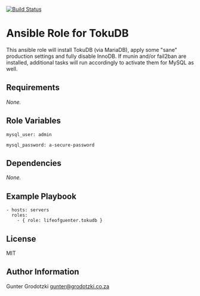 [![Build Status](https://travis-ci.org/lifeofguenter/ansible-role-tokudb.svg?branch=master)](https://travis-ci.org/lifeofguenter/ansible-role-tokudb)

# Ansible Role for TokuDB

This ansible role will install TokuDB (via MariaDB), apply some "sane" production settings and fully disable InnoDB.
If munin and/or fail2ban are installed, additional tasks will run accordingly to activate them for MySQL as well.

## Requirements

_None._

## Role Variables

```
mysql_user: admin
```

```
mysql_password: a-secure-password
```

## Dependencies

_None._

## Example Playbook

```
- hosts: servers
  roles:
    - { role: lifeofguenter.tokudb }
```

## License

MIT

## Author Information

Gunter Grodotzki <gunter@grodotzki.co.za>
